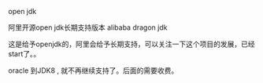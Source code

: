 open jdk



阿里开源open jdk长期支持版本 alibaba dragon jdk

这是给予openjdk的，阿里会给予长期支持，可以关注一下这个项目的发展，已经start了。。





oracle 到JDK8 , 就不再继续支持了。后面的需要收费。